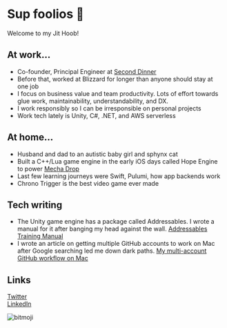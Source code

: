 # Sup foolios 👋

Welcome to my Jit Hoob!

## At work...
* Co-founder, Principal Engineer at [Second Dinner](https://seconddinner.com/)
* Before that, worked at Blizzard for longer than anyone should stay at one job
* I focus on business value and team productivity. Lots of effort towards glue work, maintainability, understandability, and DX.
* I work responsibly so I can be irresponsible on personal projects
* Work tech lately is Unity, C#, .NET, and AWS serverless

## At home...
* Husband and dad to an autistic baby girl and sphynx cat
* Built a C++/Lua game engine in the early iOS days called Hope Engine to power [Mecha Drop](https://apps.apple.com/us/app/mecha-drop/id415230800)
* Last few learning journeys were Swift, Pulumi, how app backends work
* Chrono Trigger is the best video game ever made

## Tech writing
* The Unity game engine has a package called Addressables. I wrote a manual for it after banging my head against the wall. [Addressables Training Manual](https://github.com/mikerochip/addressables-training-manual)
* I wrote an article on getting multiple GitHub accounts to work on Mac after Google searching led me down dark paths. [My multi-account GitHub workflow on Mac](https://medium.com/macoclock/my-multi-account-github-workflow-on-mac-133708a93544)

## Links

[Twitter](https://twitter.com/mfschweitzer)\
[LinkedIn](https://www.linkedin.com/in/mfschweitzer)

![bitmoji](https://sdk.bitmoji.com/render/panel/0465c53a-92cd-40a9-b676-4bad8faccbca-276dc6a6-a25e-4dfd-8f98-a50a2566e48d-v1.png?transparent=1&palette=1)
